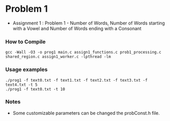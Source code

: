 # Problem 1
- Assignment 1 : Problem 1 - Number of Words, Number of Words starting with a Vowel and Number of Words ending with a Consonant
### How to Compile
``
gcc -Wall -O3 -o prog1 main.c assign1_functions.c prob1_processing.c shared_region.c assign1_worker.c -lpthread -lm
``

### Usage examples
``
./prog1 -f text0.txt -f text1.txt -f text2.txt -f text3.txt -f text4.txt -t 5
``
\
``
./prog1 -f text0.txt -t 10
``
### Notes
- Some customizable parameters can be changed the probConst.h file.